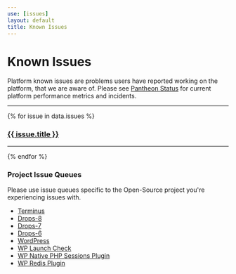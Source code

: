 ```yaml
---
use: [issues]
layout: default
title: Known Issues
---
```



<div class="container article">
  <div class="col-md-9">
    <h1>Known Issues</h1>
      <p>Platform known issues are problems users have reported working on the platform, that we are aware of. Please see <a href="http://status.pantheon.io">Pantheon Status</a> for current platform performance metrics and incidents.
      <hr>
      {% for issue in data.issues %}
        <article>
          <h3><a href="{{ issue.url }}">{{ issue.title }}</a></h3>
          <hr>
        </article>
    {% endfor %}
  </div>
  <div class="col-md-3">
    <h3>Project Issue Queues</h3>
      <p>Please use issue queues specific to the Open-Source project you're experiencing issues with.
      <ul>
        <li><a href="https://github.com/pantheon-systems/cli/issues?q=is%3Aopen+is%3Aissue+label%3ABug">Terminus</a> </li>
        <li><a href="https://github.com/pantheon-systems/drops-8/issues">Drops-8</a></li>
        <li><a href="https://github.com/pantheon-systems/drops-7/issues">Drops-7</a></li>
        <li><a href="https://github.com/pantheon-systems/drops-6/issues">Drops-6</a></li>
        <li><a href="https://github.com/pantheon-systems/wordpress/issues">WordPress</a></li>
        <li><a href="https://github.com/pantheon-systems/wp_launch_check/issues">WP Launch Check</a></li>
        <li><a href="https://github.com/pantheon-systems/https://github.com/pantheon-systems/wp-native-php-sessions/issues">WP Native PHP Sessions Plugin</a></li>
        <li><a href="https://github.com/pantheon-systems/wp-redis/issues">WP Redis Plugin</a></li>
        </li>
      </div>
</div>
